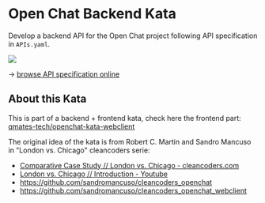 # Open Chat Backend Kata

Develop a backend API for the Open Chat project following API specification in `APIs.yaml`.

![](APIs.png)

-> [browse API specification online](https://editor.swagger.io/?url=https://raw.githubusercontent.com/qmates-tech/openchat-kata/master/APIs.yaml)

## About this Kata

This is part of a backend + frontend kata, check here the frontend part: [qmates-tech/openchat-kata-webclient](https://github.com/qmates-tech/openchat-kata-webclient)

The original idea of the kata is from Robert C. Martin and Sandro Mancuso in "London vs. Chicago" cleancoders serie:

* [Comparative Case Study // London vs. Chicago - cleancoders.com](https://cleancoders.com/episode/comparativeDesign-episode-1)
* [London vs. Chicago // Introduction - Youtube](https://www.youtube.com/watch?v=v68osKXat90)
* https://github.com/sandromancuso/cleancoders_openchat
* https://github.com/sandromancuso/cleancoders_openchat_webclient

